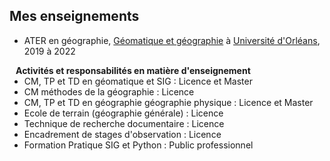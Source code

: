 ## Mes enseignements

- ATER en géographie, [Géomatique et géographie](https://www.univ-orleans.fr/fr/lettres-langues-sciences-humaines) à [Université d'Orléans](https://www.univ-orleans.fr/fr), 2019 à 2022
<h4 style="margin:0 10px 0;">Activités et responsabilités en matière d'enseignement
</h4>

<ul style="margin:0 0 5px;">
  <li><autocolor>CM, TP et TD en géomatique et SIG : Licence et Master
</autocolor> </li>
  <li><autocolor>CM méthodes de la géographie : Licence</autocolor></li>
  <li><autocolor>CM, TP et TD en géographie géographie physique : Licence et Master</autocolor></li>
   <li><autocolor>Ecole de terrain (géographie générale) : Licence</autocolor></li> <li><autocolor>Technique de recherche documentaire : Licence</autocolor></li>
   <li><autocolor>Encadrement de stages d'observation : Licence</autocolor></li>
   <li><autocolor>Formation Pratique SIG et Python : Public professionnel</autocolor></li>
</ul>

